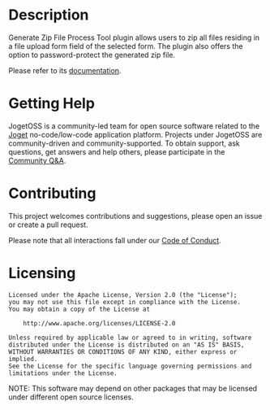 # Description

Generate Zip File Process Tool plugin allows users to zip all files residing in a file upload form field of the selected form. The plugin also offers the option to password-protect the generated zip file.

Please refer to its [documentation](https://dev.joget.org/community/display/marketplace/Generate+Zip+File+Process+Tool).

# Getting Help

JogetOSS is a community-led team for open source software related to the [Joget](https://github.com/jogetworkflow/jw-community) no-code/low-code application platform.
Projects under JogetOSS are community-driven and community-supported.
To obtain support, ask questions, get answers and help others, please participate in the [Community Q&A](https://answers.joget.org/).

# Contributing

This project welcomes contributions and suggestions, please open an issue or create a pull request.

Please note that all interactions fall under our [Code of Conduct](https://github.com/jogetoss/repo-template/blob/main/CODE_OF_CONDUCT.md).

# Licensing

    Licensed under the Apache License, Version 2.0 (the "License");
    you may not use this file except in compliance with the License.
    You may obtain a copy of the License at

        http://www.apache.org/licenses/LICENSE-2.0

    Unless required by applicable law or agreed to in writing, software
    distributed under the License is distributed on an "AS IS" BASIS,
    WITHOUT WARRANTIES OR CONDITIONS OF ANY KIND, either express or implied.
    See the License for the specific language governing permissions and
    limitations under the License.

NOTE: This software may depend on other packages that may be licensed under different open source licenses.
